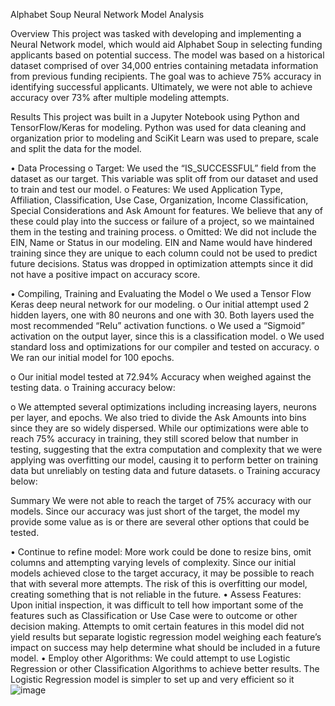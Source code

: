 Alphabet Soup Neural Network Model Analysis

Overview
This project was tasked with developing and implementing a Neural Network model, which would aid Alphabet Soup in selecting funding applicants based on potential success. The model was based on a historical dataset comprised of over 34,000 entries containing metadata information from previous funding recipients. The goal was to achieve 75% accuracy in identifying successful applicants. Ultimately, we were not able to achieve accuracy over 73% after multiple modeling attempts.

Results
This project was built in a Jupyter Notebook using Python and TensorFlow/Keras for modeling. Python was used for data cleaning and organization prior to modeling and SciKit Learn was used to prepare, scale and split the data for the model.

•	Data Processing
o	Target:  We used the “IS_SUCCESSFUL” field from the dataset as our target. This variable was split off from our dataset and used to train and test our model.
o	Features: We used Application Type, Affiliation, Classification, Use Case, Organization, Income Classification, Special Considerations and Ask Amount for features. We believe that any of these could play into the success or failure of a project, so we maintained them in the testing and training process.
o	Omitted: We did not include the EIN, Name or Status in our modeling. EIN and Name would have hindered training since they are unique to each column could not be used to predict future decisions. Status was dropped in optimization attempts since it did not have a positive impact on accuracy score.

•	Compiling, Training and Evaluating the Model
o	We used a Tensor Flow Keras deep neural network for our modeling. 
o	Our initial attempt used 2 hidden layers, one with 80 neurons and one with 30. Both layers used the most recommended “Relu” activation functions.
o	We used a “Sigmoid” activation on the output layer, since this is a classification model.
o	We used standard loss and optimizations for our compiler and tested on accuracy.
o	We ran our initial model for 100 epochs.




o	Our initial model tested at 72.94% Accuracy when weighed against the testing data.
o	Training accuracy below:

 

o	We attempted several optimizations including increasing layers, neurons per layer, and epochs. We also tried to divide the Ask Amounts into bins since they are so widely dispersed. While our optimizations were able to reach 75% accuracy in training, they still scored below that number in testing, suggesting that the extra computation and complexity that we were applying was overfitting our model, causing it to perform better on training data but unreliably on testing data and future datasets.
o	Training accuracy below:

















Summary
We were not able to reach the target of 75% accuracy with our models. Since our accuracy was just short of the target, the model my provide some value as is or there are several other options that could be tested.

•	Continue to refine model: More work could be done to resize bins, omit columns and attempting varying levels of complexity. Since our initial models achieved close to the target accuracy, it may be possible to reach that with several more attempts. The risk of this is overfitting our model, creating something that is not reliable in the future.
•	Assess Features: Upon initial inspection, it was difficult to tell how important some of the features such as Classification or Use Case were to outcome or other decision making. Attempts to omit certain features in this model did not yield results but separate logistic regression model weighing each feature’s impact on success may help determine what should be included in a future model. 
•	Employ other Algorithms: We could attempt to use Logistic Regression or other Classification Algorithms to achieve better results. The Logistic Regression model is simpler to set up and very efficient so it ![image](https://github.com/mtolan2023/deep-learning-challenge/assets/123139216/0386cba2-4650-459b-9ee1-245327391777)
